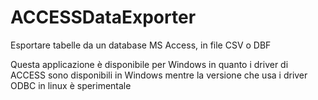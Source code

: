 # ACCESSDataExporter
Esportare tabelle da un database MS Access, in file CSV o DBF

Questa applicazione è disponibile per Windows in quanto i driver di ACCESS sono disponibili in Windows mentre la versione che usa i driver ODBC in linux è sperimentale
